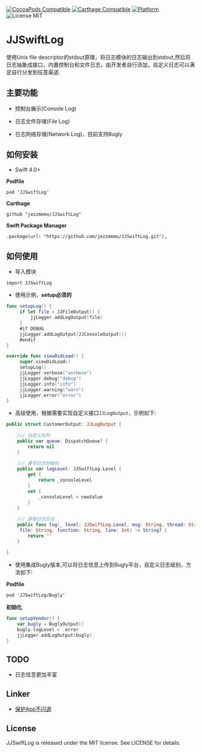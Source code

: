 [![CocoaPods Compatible](https://img.shields.io/cocoapods/v/JJSwiftLog.svg)](https://img.shields.io/cocoapods/v/JJSwiftLog.svg)
[![Carthage Compatible](https://img.shields.io/badge/Carthage-compatible-4BC51D.svg?style=flat)](https://github.com/Carthage/Carthage)
[![Platform](https://img.shields.io/cocoapods/p/JJSwiftLog.svg?style=flat)](http://cocoadocs.org/docsets/JJSwiftLog)
![License MIT](https://img.shields.io/github/license/mashape/apistatus.svg?maxAge=2592000)

# JJSwiftLog

使用Unix file descriptor的stdout原理，将日志模块的日志输出到stdout,然后将日志抽象成接口，内置控制台和文件日志，由开发者自行添加，自定义日志可以满足自行分发到任意渠道.

## 主要功能

* 控制台展示(Console Log)

* 日志文件存储(File Log)

* 日志网络存储(Network Log)，目前支持Bugly

## 如何安装

*  Swift 4.0+


__Podfile__


```
pod 'JJSwiftLog'
```

__Carthage__

```
github "jezzmemo/JJSwiftLog"
```

__Swift Package Manager__

```
.package(url: "https://github.com/jezzmemo/JJSwiftLog.git"),
```

## 如何使用

* 导入模块

```
import JJSwiftLog
```

* 使用示例，__setup必须的__

```swift
func setupLog() {
     if let file = JJFileOutput() {
         jjLogger.addLogOutput(file)
     }
     #if DEBUG
     jjLogger.addLogOutput(JJConsoleOutput())
     #endif
}

override func viewDidLoad() {
     super.viewDidLoad()
     setupLog()
     jjLogger.verbose("verbose")
     jjLogger.debug("debug")   
     jjLogger.info("info")
     jjLogger.warning("warn")
     jjLogger.error("error")
}
```

* 高级使用，根据需要实现自定义接口`JJLogOutput`，示例如下:

```swift
public struct CustomerOutput: JJLogOutput {
    
    /// 自定义队列
    public var queue: DispatchQueue? {
        return nil
    }
    
    /// 重写日志的级别
    public var logLevel: JJSwiftLog.Level {
        get {
            return _consoleLevel
        }
        set {
            _consoleLevel = newValue
        }
    }
    
    /// 获取日志方法
    public func log(_ level: JJSwiftLog.Level, msg: String, thread: String,
     file: String, function: String, line: Int) -> String? {
        return ""
    }
    
}
```

* 使用集成Bugly版本,可以将日志信息上传到Bugly平台，自定义日志级别，方法如下:

__Podfile__


```
pod 'JJSwiftLog/Bugly'
```

__初始化__

```swift
func setupVendor() {
    var bugly = BuglyOutput()
    bugly.logLevel = .error
    jjLogger.addLogOutput(bugly)
}
```

## TODO
* 日志信息更加丰富

## Linker
* [保护App不闪退](https://github.com/jezzmemo/JJException)

## License
JJSwiftLog is released under the MIT license. See LICENSE for details.


